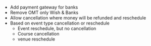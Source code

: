 -  Add payment gateway for banks
-  Remove OMT only Wish & Banks
-  Allow cancellation where money will be refunded and reschedule 
- Based on event type cancellation or reschedule 
	- Event reschedule, but no cancellation
	- Course cancellation
	- venue reschedule 